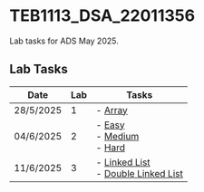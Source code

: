 
# TEB1113_DSA_22011356

Lab tasks for ADS May 2025.

## Lab Tasks

| Date       | Lab | Tasks                                |
|------------|-----|--------------------------------------|
| 28/5/2025  | 1   | - [Array](L1/22011356_rithish_L1.cpp)                |
| 04/6/2025  | 2   | - [Easy](L2/22011356_rithish_easy_L2.cpp) <br> - [Medium](L2/22011356_rithish_medium_L2.cpp) <br> - [Hard](L2/22011356_rithish_hard_L2.cpp) |
| 11/6/2025  | 3   | - [Linked List](L3/22011356_rithish_L3.cpp)  <br> - [Double Linked List](L3/22011356_rithish_doublelink_L3.cpp)   |
